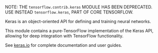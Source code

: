 NOTE: THE `tensorflow.contrib.keras` MODULE HAS BEEN DEPRECATED.
USE INSTEAD `tensorflow.keras`, PART OF CORE TENSORFLOW.

Keras is an object-oriented API for defining and training neural networks.

This module contains a pure-TensorFlow implementation of the Keras API,
allowing for deep integration with TensorFlow functionality.

See [keras.io](https://keras.io) for complete documentation and user guides.
